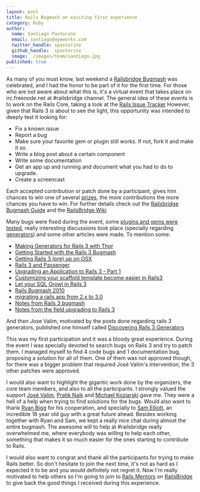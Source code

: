 ```yaml
---
layout: post
title: Rails Bugmash an exciting first experience
category: Ruby
author:
  name: Santiago Pastorino
  email: santiago@wyeworks.com
  twitter_handle: spastorino
  github_handle:  spastorino
  image:  /images/team/santiago.jpg
published: true
---
```

As many of you must know, last weekend a [Railsbridge Bugmash](http://bugmash.com) was celebrated, and I had the honor to be part of it for the first time.
For those who are not aware about what this is, it's a virtual event that takes place on irc.freenode.net at #railsbridge channel.
The general idea of these events is to work on the Rails Core, taking a look at the [Rails Issue Tracker](https://rails.lighthouseapp.com/projects/8994-ruby-on-rails/overview.) However, given that Rails 3 is about to see the light, this opportunity was intended to deeply test it looking for:

<!--more-->

  * Fix a known issue
  * Report a bug
  * Make sure your favorite gem or plugin still works. If not, fork it and make it so.
  * Write a blog post about a certain component
  * Write some documentation
  * Get an app up and running and document what you had to do to upgrade.
  * Create a screencast

Each accepted contribution or patch done by a participant, gives him chances to win one of several [prizes](http://bugmash.com/sponsors), the more contributions the more chances you have to win. For further details check out the [Railsbridge Bugmash Guide](http://railsbridge.org/BugMashGuide.pdf) and the [RailsBridge Wiki](http://wiki.railsbridge.org.)

Many bugs were fixed during the event, some [plugins and gems were tested](http://wiki.rubyonrails.org/rails/version3/plugins_and_gems), really interesting discussions took place (specially regarding [generators](http://guides.rails.info/generators.html)) and some other articles were made. To mention some:

  * [Making Generators for Rails 3 with Thor](http://caffeinedd.com/guides/331-making-generators-for-rails-3-with-thor)
  * [Getting Started with the Rails 3 Bugmash](http://blog.envylabs.com/2010/01/getting-started-with-the-rails-3-bugmash)
  * [Getting Rails 3 (pre) up on OSX](http://jamesarosen.com/post/339319063)
  * [Rails 3 and Passenger](http://cakebaker.42dh.com/2010/01/17/rails-3-and-passenger)
  * [Upgrading an Application to Rails 3 - Part 1](http://caffeinedd.com/guides/348-upgrading-to-rails-3)
  * [Customizing your scaffold template become easier in Rails3](http://zigzag.github.com/2010/01/18/customizing-your-scaffold-template-become-easier-in-rails3.html)
  * [Let your SQL Growl in Rails 3](http://hasmanyquestions.wordpress.com/2010/01/17/let-your-sql-growl-in-rails-3)
  * [Rails Bugmash 2010](http://blog.trydionel.com/2010/01/16/rails-bugmash-2010)
  * [migrating a rails app from 2.x to 3.0](http://www.madcowley.com/madcode/?p=12)
  * [Notes from Rails 3 bugmash](http://blazingcloud.net/2010/01/17/notes-from-rails-3-bugmash)
  * [Notes from the field upgrading to Rails 3](http://rails3.community-tracker.com/permalinks/5/notes-from-the-field-upgrading-to-rails-3)

And then Jose Valim, motivated by the posts done regarding rails 3 generators, published one himself called [Discovering Rails 3 Generators](http://blog.plataformatec.com.br/2010/01/discovering-rails-3-generators)

This was my first participation and it was a bloody great experience. During the event I was specially devoted to search bugs on Rails 3 and try to patch them. I managed myself to find 4 code bugs and 1 documentation bug, proposing a solution for all of them. One of them was not approved though, for there was a bigger problem that required José Valim's intervention, the 3 other patches were approved.

I would also want to highlight the gigantic work done by the organizers, the core team members, and also to all the participants. I strongly valued the support [José Valim](http://twitter.com/josevalim), [Pratik Naik](http://twitter.com/lifo) and [Michael Koziarski](http://twitter.com/nzkoz) gave me. They were a hell of a help when trying to find solutions for the bugs. Would also want to thank [Ryan Bigg](http://twitter.com/ryanbigg) for his cooperation, and specially to [Sam Elliott](http://twitter.com/lenary), an incredible 18 year old guy with a great future ahead.
Besides working together with Ryan and Sam, we kept a really nice chat during almost the entire bugmash. The awesome will to help at #railsbridge really overwhelmed me, where everybody was willing to help each other, something that makes it so much easier for the ones starting to contribute to Rails.

I would also want to congrat and thank all the participants for trying to make Rails better. So don't hesitate to join the next time, it's not as hard as I expected it to be and you would definitely not regret it. Now I'm really motivated to help others so I'm going to join to [Rails Mentors](http://www.railsmentors.org) on [RailsBridge](http://www.railsbridge.com) to give back the good things I received during this experience.
